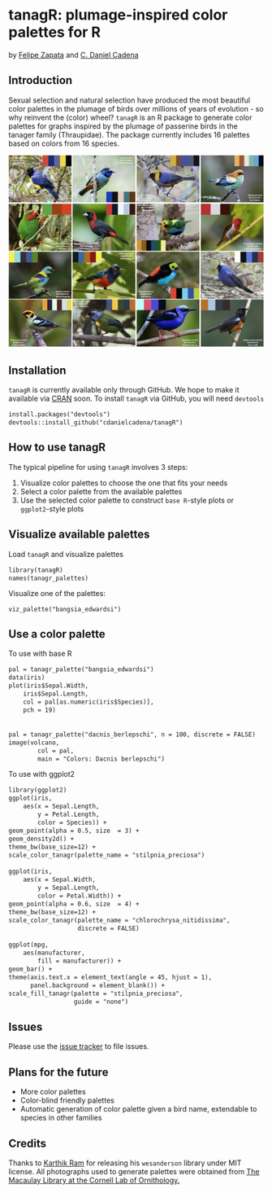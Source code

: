 # tanagR: plumage-inspired color palettes for R

by [Felipe Zapata](https://github.com/zapataf) and [C. Daniel Cadena](https://github.com/cdanielcadena)

## Introduction

Sexual selection and natural selection have produced the most beautiful color palettes in the plumage of birds over millions of years of evolution - so why reinvent the (color) wheel? `tanagR` is an R package to generate color palettes for graphs inspired by the plumage of passerine birds in the tanager family (Thraupidae). The package currently includes 16 palettes based on colors from 16 species.

![](images_gh/tanagR.jpg)

## Installation

`tanagR` is currently available only through GitHub. We hope to make it available via [CRAN](https://cran.r-project.org/web/packages/available_packages_by_name.html) soon. To install `tanagR` via GitHub, you will need `devtools`


	install.packages("devtools")
	devtools::install_github("cdanielcadena/tanagR")

## How to use tanagR

The typical pipeline for using `tanagR` involves 3 steps:

1. Visualize color palettes to choose the one that fits your needs
2. Select a color palette from the available palettes
3. Use the selected color palette to construct `base R`-style plots or `ggplot2`-style plots

## Visualize available palettes

Load `tanagR` and visualize palettes


	library(tanagR)
	names(tanagr_palettes)


Visualize one of the palettes:


	viz_palette("bangsia_edwardsi")

## Use a color palette

To use with base R

	pal = tanagr_palette("bangsia_edwardsi")
	data(iris)
	plot(iris$Sepal.Width,
		iris$Sepal.Length,
		col = pal[as.numeric(iris$Species)],
		pch = 19)


	pal = tanagr_palette("dacnis_berlepschi", n = 100, discrete = FALSE)
	image(volcano,
			col = pal,
			main = "Colors: Dacnis berlepschi")

To use with ggplot2

	library(ggplot2)
	ggplot(iris, 
		aes(x = Sepal.Length, 
		    y = Petal.Length, 
		    color = Species)) + 
	geom_point(alpha = 0.5, size  = 3) + 
	geom_density2d() + 
	theme_bw(base_size=12) + 
	scale_color_tanagr(palette_name = "stilpnia_preciosa")

	ggplot(iris, 
		aes(x = Sepal.Width, 
		    y = Sepal.Length, 
		    color = Petal.Width)) + 
	geom_point(alpha = 0.6, size  = 4) +  
	theme_bw(base_size=12) + 
	scale_color_tanagr(palette_name = "chlorochrysa_nitidissima", 
	                   discrete = FALSE)

	ggplot(mpg, 
		aes(manufacturer, 
		    fill = manufacturer)) + 
	geom_bar() + 
	theme(axis.text.x = element_text(angle = 45, hjust = 1), 
	      panel.background = element_blank()) + 
	scale_fill_tanagr(palette = "stilpnia_preciosa", 
	                  guide = "none")


## Issues

Please use the [issue tracker](https://github.com/cdanielcadena/tanagR/issues) to file issues.

## Plans for the future

* More color palettes
* Color-blind friendly palettes
* Automatic generation of color palette given a bird name, extendable to species in other families

## Credits

Thanks to [Karthik Ram](https://github.com/karthik) for releasing his `wesanderson` library under MIT license.
All photographs used to generate palettes were obtained from [The Macaulay Library at the Cornell Lab of Ornithology.](https://www.macaulaylibrary.org)
